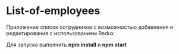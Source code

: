 # List-of-employees
Приложение список сотрудников с возможностью добавления и редактирования с использованием Redux
 
Для запуска выполнить **npm install** и **npm start**
